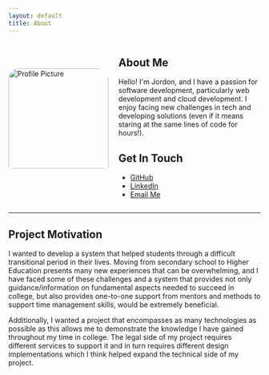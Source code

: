```yaml
---
layout: default
title: About
---
```


<div style="display: flex; align-items: center; gap: 20px;">
  <img src="{{ '/assets/images/pfp.png' | relative_url }}" alt="Profile Picture" style="width: 200px; border-radius: 10%; padding-bottom: 20px" />

  <div>
    <h2>About Me</h2>
    <p>
      Hello! I'm Jordon, and I have a passion for software development, particularly web development and cloud development. 
      I enjoy facing new challenges in tech and developing solutions (even if it means staring at the same lines of code for hours!).
    </p>

<h2>Get In Touch</h2>
    <ul>
      <li><a href="https://github.com/JRDNVI" target="_blank">GitHub</a></li>
      <li> <a href="https://www.linkedin.com/in/YOUR_LINKEDIN_USERNAME" target="_blank">LinkedIn</a></li>
      <li><a href="mailto:20096529@mail.wit.ie" target="_blank">Email Me</a></li>
    </ul>
  </div>
</div>

---

## Project Motivation

I wanted to develop a system that helped students through a difficult transitional period in their lives.
Moving from secondary school to Higher Education presents many new experiences that
can be overwhelming, and I have faced some of these challenges and a system that
provides not only guidance/information on fundamental aspects needed to succeed in
college, but also provides one-to-one support from mentors and methods to support
time management skills, would be extremely beneficial.

Additionally, I wanted a project that encompasses as
many technologies as possible as this allows me to demonstrate the knowledge I have
gained throughout my time in college. The legal side of my project requires different
services to support it and in turn requires different design implementations which I think
helped expand the technical side of my project.
